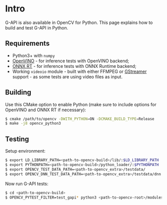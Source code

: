 # Intro

G-API is also available in OpenCV for Python. This page explains how to build and test G-API in Python.

## Requirements

* Python3+ with `numpy`
* [OpenVINO](Using-G-API-with-OpenVINO-Toolkit) - for inference tests with OpenVINO backend;
* [ONNX RT](Using-G-API-with-MS-ONNX-Runtime) - for inference tests with ONNX Runtime backend;
* Working `videoio` module - built with either FFMPEG or [GStreamer](Enabling-GStreamer-source-in-G-API) support - as some tests are using video files as input.

## Building

Use this CMake option to enable Python (make sure to include options for OpenVINO and ONNX RT if necessary):

```bash
$ cmake /path/to/opencv -DWITH_PYTHON=ON -DCMAKE_BUILD_TYPE=Release
$ make -j8 opencv_python3
```

## Testing

Setup environment:

```bash
$ export LD_LIBRARY_PATH=<path-to-opencv-build>/lib/:$LD_LIBRARY_PATH
$ export PYTHONPATH=<path-to-opencv-build>/python_loader/:$PYTHONPATH
$ export OPENCV_TEST_DATA_PATH=<path-to-opencv_extra>/testdata/
$ export OPENCV_DNN_TEST_DATA_PATH=<path-to-opencv_extra>/testdata/dnn
```

Now run G-API tests:

```bash
$ cd <path-to-opencv-build>
$ OPENCV_PYTEST_FILTER=test_gapi* python3 <path-to-opencv-root>/modules/python/test/test.py
```


